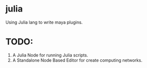 # julia

Using Julia lang to write maya plugins.

# TODO:
1. A Julia Node for running Julia scripts.
2. A Standalone Node Based Editor for create computing networks.
